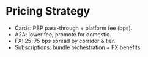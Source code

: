 # Pricing Strategy

- Cards: PSP pass-through + platform fee (bps).
- A2A: lower fee; promote for domestic.
- FX: 25–75 bps spread by corridor & tier.
- Subscriptions: bundle orchestration + FX benefits.
